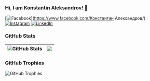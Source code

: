 ### Hi, I am Konstantin Aleksandrov! 👋

[![Facebook](https://img.shields.io/badge/-Facebook-00B2FF?style=flat-square&logo=Facebook&logoColor=white)](https://www.facebook.com/Константин Александров/)
[![Instagram](https://img.shields.io/badge/-Instagram-e4405f?style=flat-square&logo=Instagram&logoColor=white)](https://www.instagram.com/thatguytiti/) 
[![LinkedIn](https://img.shields.io/badge/-LinkedIn-0e76a8?style=flat-square&logo=Linkedin&logoColor=white)]() 

### GitHub Stats

| <img align="center" src="https://github-readme-stats.vercel.app/api?username=ivaylokenov&count_private=true&show_icons=true&include_all_commits=true&hide_border=true&hide=contribs" alt="GitHub Stats" /> | <img align="center" src="https://github-readme-stats.vercel.app/api/top-langs/?username=Konstantin2208&layout=compact&hide_border=true" /> |
| ------------- | ------------- |

### GitHub Trophies

<img align="center" src="https://github-profile-trophy.vercel.app/?username=Konstantin2208&rank=-C,-B" alt="GitHub Trophies" />
